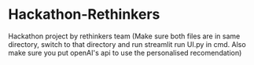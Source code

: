 # Hackathon-Rethinkers
Hackathon project by rethinkers team (Make sure both files are in same directory, switch to that directory and run streamlit run UI.py in cmd. Also make sure you put openAI's api to use the personalised recomendation)
